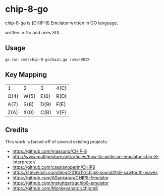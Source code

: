 # chip-8-go

chip-8-go is [CHIP-8] Emulator written in GO language.

written in Go and uses SDL.

## Usage

```
go run cmd/chip-8-go/main.go roms/BRIX
```

## Key Mapping

|      |      |      |      |
|------|------|------|------|
| 1    | 2    | 3    | 4(C) |
| Q(4) | W(5) | E(6) | R(D) |
| A(7) | S(8) | D(9) | F(E) |
| Z(A) | X(0) | C(B) | V(F) |

## Credits

This work is based off of several existing projects:

* https://github.com/massung/CHIP-8
* http://www.multigesture.net/articles/how-to-write-an-emulator-chip-8-interpreter/
* https://github.com/cassianoperin/CHIP8
* https://stevelosh.com/blog/2016/12/chip8-sound/#s9-sawtooth-waves
* https://github.com/ASankaran/CHIP8-Emulator
* https://github.com/mstuttgart/qchip8-emulator
* https://github.com/Monkeyanator/chipm8
